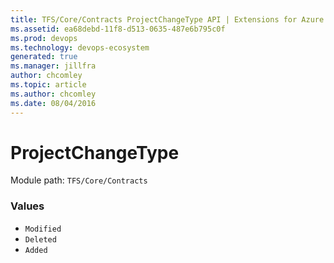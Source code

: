 ```yaml
---
title: TFS/Core/Contracts ProjectChangeType API | Extensions for Azure DevOps Services
ms.assetid: ea68debd-11f8-d513-0635-487e6b795c0f
ms.prod: devops
ms.technology: devops-ecosystem
generated: true
ms.manager: jillfra
author: chcomley
ms.topic: article
ms.author: chcomley
ms.date: 08/04/2016
---
```


# ProjectChangeType

Module path: `TFS/Core/Contracts`

### Values

* `Modified` 
* `Deleted` 
* `Added` 
